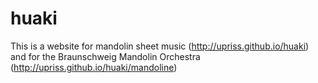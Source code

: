 # huaki

This is a website for mandolin sheet music (http://upriss.github.io/huaki)
and for the Braunschweig Mandolin Orchestra (http://upriss.github.io/huaki/mandoline)
